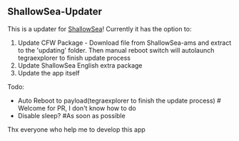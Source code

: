 ## ShallowSea-Updater

This is a updater for [ShallowSea](https://github.com/carcaschoi/ShallowSea)! Currently it has the option to:
1. Update CFW Package - Download file from ShallowSea-ams and extract to the 'updating' folder. Then manual reboot switch will autolaunch tegraexplorer to finish update process
2. Update ShallowSea English extra package
3. Update the app itself

Todo: 
* Auto Reboot to payload(tegraexplorer to finish the update process) # Welcome for PR, I don't know how to do
* Disable sleep? #As soon as possible



Thx everyone who help me to develop this app
